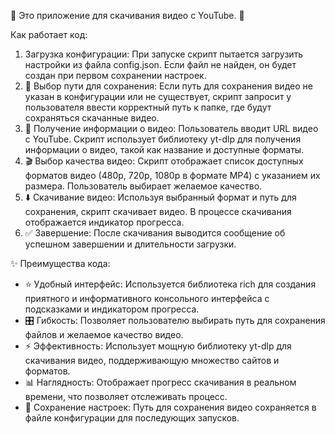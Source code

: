 🚀 Это приложение для скачивания видео с YouTube. 🚀

Как работает код:
1. Загрузка конфигурации: При запуске скрипт пытается загрузить настройки из файла config.json. Если файл не найден, он будет создан при первом сохранении настроек.
2. 📁 Выбор пути для сохранения: Если путь для сохранения видео не указан в конфигурации или не существует, скрипт запросит у пользователя ввести корректный путь к папке, где будут сохраняться скачанные видео.
3. 🔗 Получение информации о видео: Пользователь вводит URL видео с YouTube. Скрипт использует библиотеку yt-dlp для получения информации о видео, такой как название и доступные форматы.
4. 🎬 Выбор качества видео: Скрипт отображает список доступных форматов видео (480p, 720p, 1080p в формате MP4) с указанием их размера. Пользователь выбирает желаемое качество.
5. ⬇️ Скачивание видео: Используя выбранный формат и путь для сохранения, скрипт скачивает видео. В процессе скачивания отображается индикатор прогресса.
6. ✅ Завершение: После скачивания выводится сообщение об успешном завершении и длительности загрузки.

✨ Преимущества кода:
- ⭐ Удобный интерфейс: Используется библиотека rich для создания приятного и информативного консольного интерфейса с подсказками и индикатором прогресса.
- 🎛️ Гибкость: Позволяет пользователю выбирать путь для сохранения файлов и желаемое качество видео.
- ⚡ Эффективность: Использует мощную библиотеку yt-dlp для скачивания видео, поддерживающую множество сайтов и форматов.
- 📊 Наглядность: Отображает прогресс скачивания в реальном времени, что позволяет отслеживать процесс.
- 💾 Сохранение настроек: Путь для сохранения видео сохраняется в файле конфигурации для последующих запусков.
